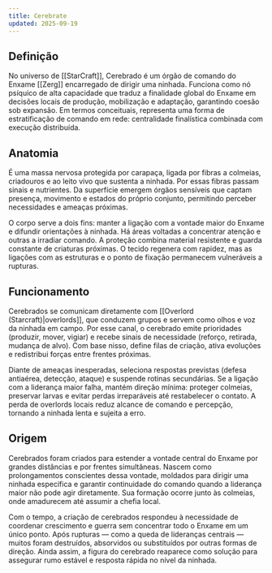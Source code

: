 ```yaml
---
title: Cerebrate
updated: 2025-09-19
---
```


## Definição

No universo de [[StarCraft]], Cerebrado é um órgão de comando do Enxame [[Zerg]] encarregado de dirigir uma ninhada. Funciona como nó psíquico de alta capacidade que traduz a finalidade global do Enxame em decisões locais de produção, mobilização e adaptação, garantindo coesão sob expansão. Em termos conceituais, representa uma forma de estratificação de comando em rede: centralidade finalística combinada com execução distribuída.

## Anatomia

É uma massa nervosa protegida por carapaça, ligada por fibras a colmeias, criadouros e ao leito vivo que sustenta a ninhada. Por essas fibras passam sinais e nutrientes. Da superfície emergem órgãos sensíveis que captam presença, movimento e estados do próprio conjunto, permitindo perceber necessidades e ameaças próximas.

O corpo serve a dois fins: manter a ligação com a vontade maior do Enxame e difundir orientações à ninhada. Há áreas voltadas a concentrar atenção e outras a irradiar comando. A proteção combina material resistente e guarda constante de criaturas próximas. O tecido regenera com rapidez, mas as ligações com as estruturas e o ponto de fixação permanecem vulneráveis a rupturas.

## Funcionamento

Cerebrados se comunicam diretamente com [[Overlord (Starcraft)|overlords]], que conduzem grupos e servem como olhos e voz da ninhada em campo. Por esse canal, o cerebrado emite prioridades (produzir, mover, vigiar) e recebe sinais de necessidade (reforço, retirada, mudança de alvo). Com base nisso, define filas de criação, ativa evoluções e redistribui forças entre frentes próximas.

Diante de ameaças inesperadas, seleciona respostas previstas (defesa antiaérea, detecção, ataque) e suspende rotinas secundárias. Se a ligação com a liderança maior falha, mantém direção mínima: proteger colmeias, preservar larvas e evitar perdas irreparáveis até restabelecer o contato. A perda de overlords locais reduz alcance de comando e percepção, tornando a ninhada lenta e sujeita a erro.

## Origem

Cerebrados foram criados para estender a vontade central do Enxame por grandes distâncias e por frentes simultâneas. Nascem como prolongamentos conscientes dessa vontade, moldados para dirigir uma ninhada específica e garantir continuidade do comando quando a liderança maior não pode agir diretamente. Sua formação ocorre junto às colmeias, onde amadurecem até assumir a chefia local.

Com o tempo, a criação de cerebrados respondeu à necessidade de coordenar crescimento e guerra sem concentrar todo o Enxame em um único ponto. Após rupturas — como a queda de lideranças centrais — muitos foram destruídos, absorvidos ou substituídos por outras formas de direção. Ainda assim, a figura do cerebrado reaparece como solução para assegurar rumo estável e resposta rápida no nível da ninhada. 
